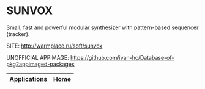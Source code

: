# SUNVOX

 Small, fast and powerful modular synthesizer with pattern-based sequencer (tracker).

 SITE: http://warmplace.ru/soft/sunvox
 
 UNOFFICIAL APPIMAGE: https://github.com/ivan-hc/Database-of-pkg2appimaged-packages

 | [Applications](https://portable-linux-apps.github.io/apps.html) | [Home](https://portable-linux-apps.github.io)
 | --- | --- |
